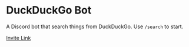 # DuckDuckGo Bot

A Discord bot that search things from DuckDuckGo.
Use `/search` to start.

[Invite Link](https://discord.com/oauth2/authorize?client_id=1274017181989994637&permissions=0&integration_type=0&scope=bot+applications.commands)